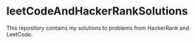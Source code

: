 # leetCodeAndHackerRankSolutions
This repository contains my solutions to problems from HackerRank and LeetCode.
